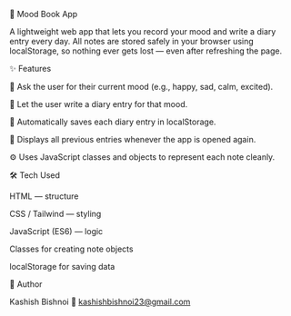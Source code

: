 🌙 Mood Book App

A lightweight web app that lets you record your mood and write a diary entry every day.
All notes are stored safely in your browser using localStorage, so nothing ever gets lost — even after refreshing the page.

✨ Features

💬 Ask the user for their current mood (e.g., happy, sad, calm, excited).

📝 Let the user write a diary entry for that mood.

💾 Automatically saves each diary entry in localStorage.

📖 Displays all previous entries whenever the app is opened again.

⚙️ Uses JavaScript classes and objects to represent each note cleanly.

🛠️ Tech Used

HTML — structure

CSS / Tailwind — styling

JavaScript (ES6) — logic

Classes for creating note objects

localStorage for saving data

💛 Author

Kashish Bishnoi
📧 kashishbishnoi23@gmail.com

